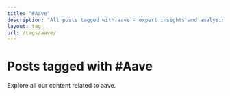 ```yaml
---
title: "#Aave"
description: "All posts tagged with aave - expert insights and analysis"
layout: tag
url: /tags/aave/
---
```


# Posts tagged with #Aave

Explore all our content related to aave.
